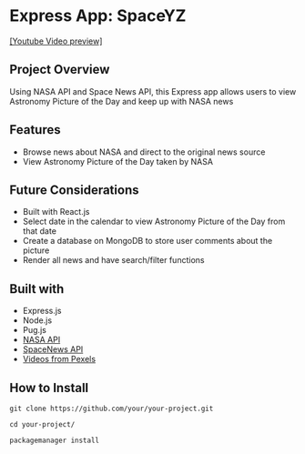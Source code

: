 # Express App: SpaceYZ
[[Youtube Video preview]](https://youtu.be/Iba67a36eVo)

## Project Overview
Using NASA API and Space News API, this Express app allows users to view Astronomy Picture of the Day and keep up with NASA news

## Features
* Browse news about NASA and direct to the original news source
* View Astronomy Picture of the Day taken by NASA

## Future Considerations
* Built with React.js
* Select date in the calendar to view Astronomy Picture of the Day from that date
* Create a database on MongoDB to store user comments about the picture
* Render all news and have search/filter functions

## Built with
* Express.js
* Node.js
* Pug.js
* [NASA API](https://api.nasa.gov/)
* [SpaceNews API](https://spaceflightnewsapi.net/)
* [Videos from Pexels](https://www.pexels.com/search/videos/space/)

## How to Install
`git clone https://github.com/your/your-project.git`

`cd your-project/`

`packagemanager install`


